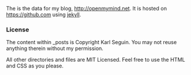 The is the data for my blog, <http://openmymind.net>. It is hosted on <https://github.com> using [jekyll](https://github.com/mojombo/jekyll).

### License
The content within _posts is Copyright Karl Seguin. You may not reuse anything therein without my permission.

All other directories and files are MIT Licensed. Feel free to use the HTML and CSS as you please.

